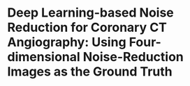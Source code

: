 # Deep Learning-based Noise Reduction for Coronary CT Angiography: Using Four-dimensional Noise-Reduction Images as the Ground Truth 
